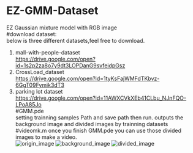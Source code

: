 # EZ-GMM-Dataset  
EZ Gaussian mixture model with RGB image  
#download dataset:  
below is three different datasets,feel free to download.  
1. mall-with-people-dataset  
https://drive.google.com/open?id=1s2p2za8o7y9dt3LOPDanG9svfeidpGsz  
2. CrossLoad_dataset  
https://drive.google.com/open?id=1tyKsFajWMFdTKbvz-6GgT09Fymik3dT3  
3. parking lot dataset  
https://drive.google.com/open?id=11AWXCVkXEb41CLbu_NJnFQO-LPoA85Jo  
#GMM.pde  
setting trainning samples Path and save path then run. outputs the background image and divided images by trainning datasets  
#videomk.m
once you finish GMM.pde you can use those divided images to make a video.  
![origin_image](http://github.com/Chancing0/EZ-GMM-with-Dataset/raw/master/test0509.jpg)
![background_image](http://github.com/Chancing0/EZ-GMM-with-Dataset/raw/master/background.jpg)
![divided_image](http://github.com/Chancing0/EZ-GMM-with-Dataset/raw/master/310.jpg)

